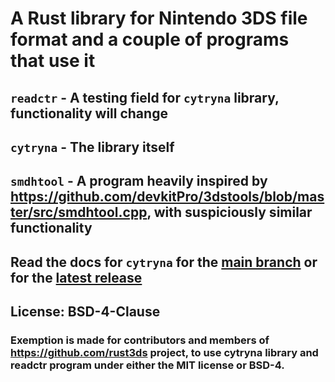 # A Rust library for Nintendo 3DS file format and a couple of programs that use it

## `readctr` - A testing field for `cytryna` library, functionality will change
## `cytryna` - The library itself
## `smdhtool` - A program heavily inspired by https://github.com/devkitPro/3dstools/blob/master/src/smdhtool.cpp, with suspiciously similar functionality

## Read the docs for `cytryna` for the [main branch](https://maccraft123.github.io/cytryna/cytryna/index.html) or for the [latest release](https://docs.rs/cytryna/latest/cytryna/)

## License: BSD-4-Clause
### Exemption is made for contributors and members of https://github.com/rust3ds project, to use cytryna library and readctr program under either the MIT license or BSD-4.
